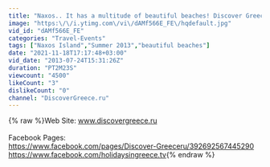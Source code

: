 ```yaml
---
title: "Naxos.. It has a multitude of beautiful beaches! Discover Greece.ru"
image: "https:\/\/i.ytimg.com\/vi\/dAMf566E_FE\/hqdefault.jpg"
vid_id: "dAMf566E_FE"
categories: "Travel-Events"
tags: ["Naxos Island","Summer 2013","beautiful beaches"]
date: "2021-11-18T17:17:48+03:00"
vid_date: "2013-07-24T15:31:26Z"
duration: "PT2M23S"
viewcount: "4500"
likeCount: "3"
dislikeCount: "0"
channel: "DiscoverGreece.ru"
---
```

{% raw %}Web Site: www.discovergreece.ru<br /><br />Facebook Pages:<br /><a rel="nofollow" target="blank" href="https://www.facebook.com/pages/Discover-Greeceru/392692567445290">https://www.facebook.com/pages/Discover-Greeceru/392692567445290</a><br /><a rel="nofollow" target="blank" href="https://www.facebook.com/holidaysingreece.tv">https://www.facebook.com/holidaysingreece.tv</a>{% endraw %}
